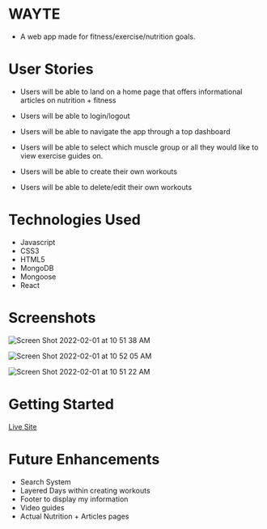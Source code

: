 # WAYTE
- A web app made for fitness/exercise/nutrition goals.

# User Stories

- Users will be able to land on a home page that offers informational articles on nutrition + fitness

- Users will be able to login/logout

- Users will be able to navigate the app through a top dashboard

- Users will be able to select which muscle group or all they would like to view exercise guides on.
 
- Users will be able to create their own workouts

- Users will be able to delete/edit their own workouts

# Technologies Used
- Javascript
- CSS3
- HTML5
- MongoDB
- Mongoose
- React

# Screenshots
![Screen Shot 2022-02-01 at 10 51 38 AM](https://user-images.githubusercontent.com/22863727/152003057-f196bac4-4e0f-45df-a7b0-e3bd6185bee9.png)

![Screen Shot 2022-02-01 at 10 52 05 AM](https://user-images.githubusercontent.com/22863727/152003194-b439a825-c8ec-4dee-9d7c-1cb30895e203.png)


![Screen Shot 2022-02-01 at 10 51 22 AM](https://user-images.githubusercontent.com/22863727/152003277-429fe4fe-9e8f-4138-a7d2-cda1ebcee478.png)



# Getting Started
[Live Site](https://wayte.netlify.app/)

# Future Enhancements 
- Search System
- Layered Days within creating workouts
- Footer to display my information
- Video guides
- Actual Nutrition + Articles pages